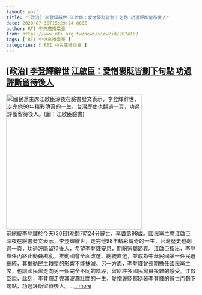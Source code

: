 ```yaml
---
layout: post
title: "[政治] 李登輝辭世 江啟臣：愛憎褒貶皆劃下句點 功過評斷留待後人"
date: 2020-07-30T15:29:24.000Z
author: RTI 中央廣播電臺
from: https://www.rti.org.tw/news/view/id/2074152
tags: [ RTI 中央廣播電臺 ]
categories: [ RTI 中央廣播電臺 ]
---
```

<!--1596122964000-->
[[政治] 李登輝辭世 江啟臣：愛憎褒貶皆劃下句點 功過評斷留待後人](https://www.rti.org.tw/news/view/id/2074152)
------

<div>
<img src="https://static.rti.org.tw/assets/thumbnails/2020/07/31/2a9a217918801cd2fd21500dea00525b.PNG" width="360" alt="國民黨主席江啟臣深夜在臉書發文表示，李登輝辭世，走完他98年精彩傳奇的一生，台灣歷史也翻過一頁，功過評斷留待後人。(圖：江啟臣臉書)" title="國民黨主席江啟臣深夜在臉書發文表示，李登輝辭世，走完他98年精彩傳奇的一生，台灣歷史也翻過一頁，功過評斷留待後人。(圖：江啟臣臉書)"><br>前總統李登輝於今天(30日)晚間7時24分辭世，享耆壽98歲。國民黨主席江啟臣深夜在臉書發文表示，李登輝辭世，走完他98年精彩傳奇的一生，台灣歷史也翻過一頁，功過評斷留待後人，希望李登輝安息，期盼家屬節哀。江啟臣指出，李登輝任內終止動員戡亂，推動國會全面改選、總統直選，並成為中華民國第一任民選總統，其推動民主轉型的影響不能抹滅。另一方面，李登輝曾長期擔任國民黨主席，也讓國民黨走向另一個完全不同的階段，留給許多國民黨員複雜的感受。江啟臣說，此刻，李登輝走完其波瀾壯闊的一生，愛憎褒貶都隨著李登輝的辭世而劃下句點，功過評斷留待後人。...<a target="_blank" href="https://www.rti.org.tw/news/view/id/2074152">...more</a>
</div>
